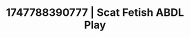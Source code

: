 ---
categories:
- Softcore narrative
- Chastity play
- Erotic audiobooks
- Creampie
- Obedience kink
image: /assets/images/1747788390777.jpg
layout: post
seo:
  description: Featured content with high-quality Scat Fetish, ABDL Play. HD images
    available.
  keywords: Scat Fetish, ABDL Play
  og_image: /assets/images/1747788390777.jpg
  schema_type: VisualArtwork
tags:
- ABDL Play
- '#1747788390777'
- Scat Fetish
title: 1747788390777 | Scat Fetish ABDL Play
---